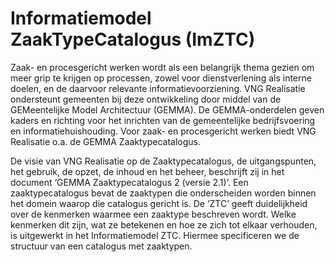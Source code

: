 # Informatiemodel ZaakTypeCatalogus (ImZTC)
Zaak- en procesgericht werken wordt als een belangrijk thema gezien om meer grip te krijgen op processen, zowel voor dienstverlening als interne doelen, en de daarvoor 
relevante informatievoorziening. VNG Realisatie ondersteunt gemeenten bij deze ontwikkeling door middel van de GEMeentelijke Model Architectuur (GEMMA). De GEMMA-onderdelen geven 
kaders en richting voor het inrichten van de gemeentelijke bedrijfsvoering  en informatiehuishouding. Voor zaak- en procesgericht werken biedt VNG Realisatie o.a. de GEMMA Zaaktypecatalogus. 
 
De visie van VNG Realisatie op de Zaaktypecatalogus, de uitgangspunten, het gebruik, de opzet, de inhoud en het beheer, beschrijft zij in het document ‘GEMMA Zaaktypecatalogus 2 (versie 2.1)’. 
Een zaaktypecatalogus bevat de zaaktypen die onderscheiden worden binnen het domein waarop die catalogus gericht is. De ‘ZTC’ geeft duidelijkheid over de kenmerken waarmee een 
zaaktype beschreven wordt. Welke kenmerken dit zijn, wat ze betekenen en hoe ze zich tot elkaar verhouden, is uitgewerkt in het Informatiemodel ZTC. Hiermee 
specificeren we de structuur van een catalogus met zaaktypen. 

